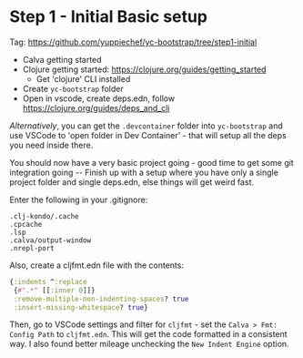 # Step 1 - Initial Basic setup

Tag: https://github.com/yuppiechef/yc-bootstrap/tree/step1-initial

 - Calva getting started
 - Clojure getting started: https://clojure.org/guides/getting_started
    - Get 'clojure' CLI installed
 - Create `yc-bootstrap` folder
 - Open in vscode, create deps.edn, follow https://clojure.org/guides/deps_and_cli

*Alternatively*, you can get the `.devcontainer` folder into `yc-bootstrap` and use VSCode to 'open folder in Dev Container' - that will setup all the deps you need inside there.

You should now have a very basic project going - good time to get some git integration going -- Finish up with a setup where you have only a single project folder and single deps.edn, else things will get weird fast.

Enter the following in your .gitignore:

```gitignore
.clj-kondo/.cache
.cpcache
.lsp
.calva/output-window
.nrepl-port
```

Also, create a cljfmt.edn file with the contents:
```clojure
{:indents ^:replace
 {#".*" [[:inner 0]]}
 :remove-multiple-non-indenting-spaces? true
 :insert-missing-whitespace? true}
 ```

Then, go to VSCode settings and filter for `cljfmt` - set the `Calva > Fmt: Config Path` to `cljfmt.edn`. This will get the code formatted in a consistent way. I also found better mileage unchecking the `New Indent Engine` option.